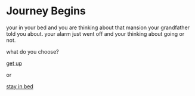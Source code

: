 # Journey Begins

your in your bed and you are thinking about that mansion your grandfather told you about. your alarm just went off and your thinking about going or not.

what do you choose?

[get up]()

or

[stay in bed]()
